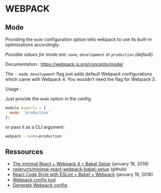 WEBPACK
=======

Mode
----

Providing the `mode` configuration option tells webpack to use its built-in optimizations accordingly.

*Possible values for mode are: `none`, `development` or `production` (default).*

Documentation : https://webpack.js.org/concepts/mode/

The `--mode development` flag just adds default Webpack configurations which came with Webpack 4. You wouldn’t need the flag for Webpack 3.

Usage :

Just provide the `mode` option in the config:

```javascript
module.exports = {
  mode: 'production'
};
```

or pass it as a CLI argument:

```bash
webpack --mode=production
```

Ressources
----------

- [The minimal React + Webpack 4 + Babel Setup](https://www.robinwieruch.de/minimal-react-webpack-babel-setup/) (january 18, 2018)
- [rwieruch/minimal-react-webpack-babel-setup](https://github.com/rwieruch/minimal-react-webpack-babel-setup) (github)
- [React Code Style with ESLint + Babel + Webpack](https://www.robinwieruch.de/react-eslint-webpack-babel/) (january 19, 2018)
- [Webpack config tool](https://webpack.jakoblind.no/)
- [Generate Webpack config](https://generatewebpackconfig.netlify.com/)
